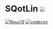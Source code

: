 # SQotLin  [![](https://jitpack.io/v/Roux13/SQotLin.svg)](https://jitpack.io/#Roux13/SQotLin)
[![Roux13](https://circleci.com/gh/Roux13/SQotLin.svg?style=shield)](https://app.circleci.com/pipelines/github/Roux13/SQotLin)
[![codecov](https://codecov.io/gh/Roux13/SQotLin/branch/master/graph/badge.svg?token=EFCYCWGT0T)](https://codecov.io/gh/Roux13/SQotLin)